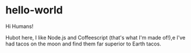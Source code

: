 # hello-world

Hi Humans!

Hubot here, I like Node.js and Coffeescript (that's what I'm made of!),e 
I've had tacos on the moon and find them far superior to Earth tacos.
